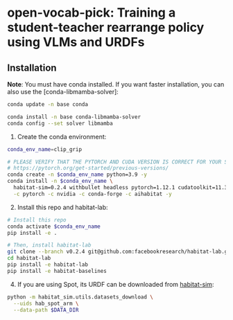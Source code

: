 # open-vocab-pick: Training a student-teacher rearrange policy using VLMs and URDFs

<!-- [//]: # (Image below is a screenshot of the robot rearranging in a Habitat environment.)

<br>

<p align="center">
    <img width="600" src="https://raw.githubusercontent.com/naokiyokoyama/website_media/master/imgs/robot_nav_repo/spot_robot_nav.jpg" alt="spot_robot_nav.jpg">
    <br>
    <i>
        Pictured above: a policy trained with xxx, doing xxx.
    </i>
</p> -->

## Installation
**Note**: You must have conda installed. If you want faster installation, you can also use the [conda-libmamba-solver]:

```bash
conda update -n base conda

conda install -n base conda-libmamba-solver
conda config --set solver libmamba
```
1. Create the conda environment:
```bash
conda_env_name=clip_grip

# PLEASE VERIFY THAT THE PYTORCH AND CUDA VERSION IS CORRECT FOR YOUR SYSTEM HERE:
# https://pytorch.org/get-started/previous-versions/
conda create -n $conda_env_name python=3.9 -y
conda install -n $conda_env_name \
  habitat-sim=0.2.4 withbullet headless pytorch=1.12.1 cudatoolkit=11.3 \
  -c pytorch -c nvidia -c conda-forge -c aihabitat -y
```
2. Install this repo and habitat-lab:
```bash
# Install this repo
conda activate $conda_env_name
pip install -e .

# Then, install habitat-lab
git clone --branch v0.2.4 git@github.com:facebookresearch/habitat-lab.git
cd habitat-lab
pip install -e habitat-lab
pip install -e habitat-baselines

```
<!-- 3. Download the 3D scenes (does not include navigation episodes, only meshes):
```bash
MATTERPORT_TOKEN_ID=<FILL IN FROM YOUR ACCOUNT INFO IN MATTERPORT>
MATTERPORT_TOKEN_SECRET=<FILL IN FROM YOUR ACCOUNT INFO IN MATTERPORT>
DATA_DIR=</path/to/robot-nav/data>

# Ensure that the data directory exists (and create it if it doesn't)
mkdir -p $DATA_DIR

# Download HM3D 3D scans (scenes_dataset)
python -m habitat_sim.utils.datasets_download \
  --username $MATTERPORT_TOKEN_ID --password $MATTERPORT_TOKEN_SECRET \
  --uids hm3d_train_v0.2 \
  --data-path $DATA_DIR &&
python -m habitat_sim.utils.datasets_download \
  --username $MATTERPORT_TOKEN_ID --password $MATTERPORT_TOKEN_SECRET \
  --uids hm3d_val_v0.2 \
  --data-path $DATA_DIR
``` -->
4. If you are using Spot, its URDF can be downloaded from [habitat-sim](https://github.com/facebookresearch/habitat-sim):
```bash
python -m habitat_sim.utils.datasets_download \
  --uids hab_spot_arm \
  --data-path $DATA_DIR
```

<!--
## Episode generation

To generate episodes, run the following command to understand how to specify the arguments, then run it with the appropriate arguments:
```bash
python -um robot_nav.generate_episodes -h
```

## Training

Before you start training, your `/path/to/robot-nav/data` directory should look like this:
```
data
├── datasets
│   └── pointnav
│       ├── gibson  # only necessary if training with Gibson scenes
│       │   └── v1
│       │       ├── train
│       │       │   ├── content
│       │       │   │   └── *.json.gz
│       │       │   └── train.json.gz
│       │       └── val
│       │           ├── content
│       │           │   └── *.json.gz
│       │           └── val.json.gz
│       └── hm3d  # only necessary if training with HM3D scenes
│           └── v1
│               ├── train
│               │   ├── content
│               │   │   └── *.json.gz
│               │   └── train.json.gz
│               └── val
│                   ├── content
│                   │   └── *.json.gz
│                   └── val.json.gz
├── robots
│   └── hab_spot_arm  # only necessary if training with Spot with arm
│       ├── meshes
│       │   ├── arm0.link_el0.obj
│       │   ├── arm0.link_el1.obj
│       │   ├── arm0.link_fngr.obj
│       │   └── ...
│       └── urdf
│           ├── hab_spot_arm.urdf
│           └── spot_arm.urdf
└── scene_datasets
    ├── gibson  # only necessary if training with Gibson scenes
    │   ├── *.glb
    │   └── *.navmesh
    └── hm3d  # only necessary if training with HM3D scenes
        ├── train
        │   ├── 00000-kfPV7w3FaU5
        │   │   ├── kfPV7w3FaU5.basis.glb
        │   │   ├── kfPV7w3FaU5.basis.navmesh
        │   │   ├── kfPV7w3FaU5.glb
        │   │   ├── kfPV7w3FaU5.obj
        │   │   └── ...
        │   └── ...
        ├── val
        │   ├── 00800-TEEsavR23oF
        │   │   ├── TEEsavR23oF.basis.glb
        │   │   ├── TEEsavR23oF.basis.navmesh
        │   │   ├── TEEsavR23oF.glb
        │   │   ├── TEEsavR23oF.obj
        │   │   └── ...
        │   └── ...
        ├── hm3d_annotated_basis.scene_dataset_config.json
        └── hm3d_basis.scene_dataset_config.json
```

Here is an example command for training a policy:
```bash
python -um robot_nav.run \
    --config-path=../ \
    --config-name=ver_hm3d_robot_nav
```

# Citation
If you use this code in your research, please cite our paper:
```
@inproceedings{truong2022kin2dyn,
    title={Rethinking Sim2Real: Lower Fidelity Simulation Leads to Higher Sim2Real Transfer in Navigation},
    author={Joanne Truong and Max Rudolph and Naoki Yokoyama and Sonia Chernova and Dhruv Batra and Akshara Rai},
    booktitle={Conference on Robot Learning (CoRL)},
    year={2022}
}
``` -->
